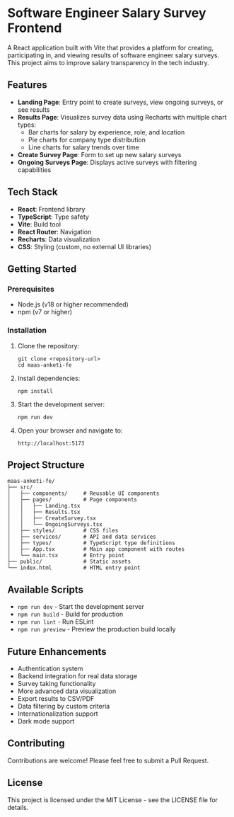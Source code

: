 # Software Engineer Salary Survey Frontend

A React application built with Vite that provides a platform for creating, participating in, and viewing results of software engineer salary surveys. This project aims to improve salary transparency in the tech industry.

## Features

- **Landing Page**: Entry point to create surveys, view ongoing surveys, or see results
- **Results Page**: Visualizes survey data using Recharts with multiple chart types:
  - Bar charts for salary by experience, role, and location
  - Pie charts for company type distribution
  - Line charts for salary trends over time
- **Create Survey Page**: Form to set up new salary surveys
- **Ongoing Surveys Page**: Displays active surveys with filtering capabilities

## Tech Stack

- **React**: Frontend library
- **TypeScript**: Type safety
- **Vite**: Build tool
- **React Router**: Navigation
- **Recharts**: Data visualization
- **CSS**: Styling (custom, no external UI libraries)

## Getting Started

### Prerequisites

- Node.js (v18 or higher recommended)
- npm (v7 or higher)

### Installation

1. Clone the repository:
   ```
   git clone <repository-url>
   cd maas-anketi-fe
   ```

2. Install dependencies:
   ```
   npm install
   ```

3. Start the development server:
   ```
   npm run dev
   ```

4. Open your browser and navigate to:
   ```
   http://localhost:5173
   ```

## Project Structure

```
maas-anketi-fe/
├── src/
│   ├── components/     # Reusable UI components
│   ├── pages/          # Page components
│   │   ├── Landing.tsx
│   │   ├── Results.tsx
│   │   ├── CreateSurvey.tsx
│   │   └── OngoingSurveys.tsx
│   ├── styles/         # CSS files
│   ├── services/       # API and data services
│   ├── types/          # TypeScript type definitions
│   ├── App.tsx         # Main app component with routes
│   └── main.tsx        # Entry point
├── public/             # Static assets
└── index.html          # HTML entry point
```

## Available Scripts

- `npm run dev` - Start the development server
- `npm run build` - Build for production
- `npm run lint` - Run ESLint
- `npm run preview` - Preview the production build locally

## Future Enhancements

- Authentication system
- Backend integration for real data storage
- Survey taking functionality
- More advanced data visualization
- Export results to CSV/PDF
- Data filtering by custom criteria
- Internationalization support
- Dark mode support

## Contributing

Contributions are welcome! Please feel free to submit a Pull Request.

## License

This project is licensed under the MIT License - see the LICENSE file for details.
